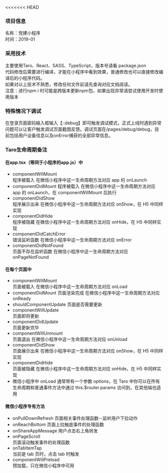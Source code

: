 <<<<<<< HEAD
### 项目信息 
名称：党建小程序    
时间：2019-01

### 采用技术
主要使用Taro、React、SASS、TypeScript，版本号请看  package.json     
代码修改后需要进行编译，才能在小程序中看到效果，普通修改也可以直接修改编译后的小程序代码。    
如果对以上技术不熟悉，修改任何文件前请先查询对应文档阅读。    
注意：进行npm i 时可能是跨版本更新npm包，如果出现异常请尝试使用开发时使用版本  


### 特殊情况下调试  
在登录页面密码输入框输入【::debug】即可触发调试模式，正式上线时遇到异常问题可以让客户触发调试页面截图反馈。调试页面在/pages/debug/debug，目前包括用户设备信息以及onError捕获的全部异常信息。

###  Taro生命周期备注
#### 在app.tsx（等同于小程序的app.js）中
* componentWillMount	
程序被载入	在微信小程序中这一生命周期方法对应 app 的 onLaunch
* componentDidMount	
程序被载入	在微信小程序中这一生命周期方法对应 app 的 onLaunch，在 componentWillMount 后执行
* componentDidShow	
程序展示出来	在微信小程序中这一生命周期方法对应 onShow，在 H5 中同样实现
* componentDidHide	
程序被隐藏	在微信小程序中这一生命周期方法对应 onHide，在 H5 中同样实现
* componentDidCatchError	
错误监听函数	在微信小程序中这一生命周期方法对应 onError
* componentDidNotFound	
页面不存在监听函数	在微信小程序中这一生命周期方法对应 onPageNotFound
#### 在每个页面中
* componentWillMount	
页面被载入	在微信小程序中这一生命周期方法对应 onLoad
* componentDidMount	
页面渲染完成	在微信小程序中这一生命周期方法对应 onReady
* shouldComponentUpdate	
页面是否需要更新	
* componentWillUpdate	
页面即将更新	
* componentDidUpdate	
页面更新完毕	
* componentWillUnmount	
页面退出	在微信小程序中这一生命周期方法对应 onUnload
* componentDidShow	
页面展示出来	在微信小程序中这一生命周期方法对应 onShow，在 H5 中同样实现
* componentDidHide	
页面被隐藏	在微信小程序中这一生命周期方法对应 onHide，在 H5 中同样实现
* 微信小程序中 onLoad 通常带有一个参数 options，在 Taro 中你可以在所有生命周期和普通事件方法中通过 this.$router.params 访问到，在其他端也适用
#### 微信小程序专有方法
* onPullDownRefresh	
页面相关事件处理函数--监听用户下拉动作
* onReachBottom	
页面上拉触底事件的处理函数
* onShareAppMessage	
用户点击右上角转发
* onPageScroll	
页面滚动触发事件的处理函数
* onTabItemTap	
当前是 tab 页时，点击 tab 时触发
* componentWillPreload	
预加载，只在微信小程序中可用

